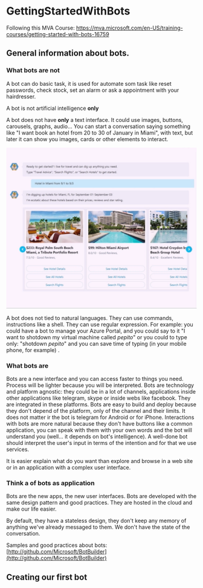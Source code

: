 # GettingStartedWithBots
Following this MVA Course: https://mva.microsoft.com/en-US/training-courses/getting-started-with-bots-16759

## General information about bots.

### What bots are not
A bot can do basic task, it is used for automate som task like reset passwords, check stock, set an alarm or ask a appointment with your hairdresser. 

A bot is not artificial intelligence **only** 

A bot does not have **only** a text interface. 
It could use images, buttons, carousels, graphs, audio...
You can start a conversation saying something like "I want book an hotel from 20 to 30 of January in Miami", with text, but later it can show you images, cards or other elements to interact.

![Texto alternativo](/images/hotel1.png)

A bot does not tied to natural languages. They can use commands, instructions like a shell. They can use regular expression. 
For example: you could have a bot to manage your Azure Portal, and you could say to it "I want to shotdown my virtual machine called *pepito*" or you could to type only: "shotdown *pepito*" and you can save time of typing (in your mobile phone, for example) .

### What bots are
Bots are a new interface and you can access faster to things you need. Process will be lighter because you will be interpreted.
Bots are technology and platform agnostic: they could be in a lot of channels, applications inside other applications like telegram, skype or inside webs like facebook. They are integrated in these platforms.
Bots are easy to build and deploy because they don't depend of the platform, only of the channel and their limits. It does not matter ir the bot is telegram for Android or for iPhone. 
Interactions with bots are more natural because they don't have buttons like a common application, you can speak with them with your own words and the bot will understand you (well... it depends on bot's intelligence).
A well-done bot should interpret the user's input in terms of the intention and for that we use services.

It is easier explain what do you want than explore and browse in a web site or in an application with a complex user interface.

### Think a of bots as application
Bots are the new apps, the new user interfaces.
Bots are developed with the same design pattern and good practices. They are hosted in the cloud and make our life easier. 

By default, they have a stateless design, they don't keep any memory of anything we've already messaged to them. We don't have the state of the conversation. 

Samples and good practices about bots: [http://github.com/Microsoft/BotBuilder](http://github.com/Microsoft/BotBuilder)

## Creating our first bot

